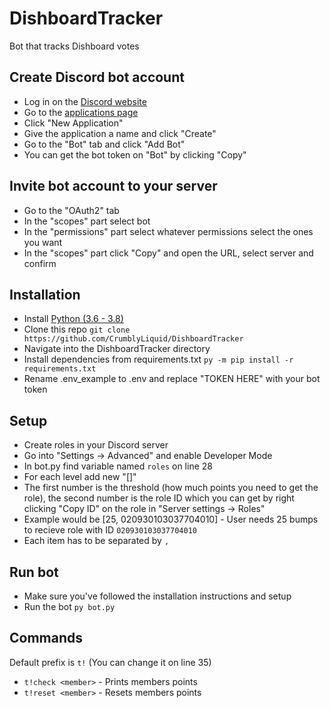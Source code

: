# DishboardTracker
 Bot that tracks Dishboard votes

## Create Discord bot account
- Log in on the [Discord website](https://discord.com/)
- Go to the [applications page](https://discord.com/developers/applications)
- Click "New Application"
- Give the application a name and click "Create"
- Go to the "Bot" tab and click "Add Bot"
- You can get the bot token on "Bot" by clicking "Copy"

## Invite bot account to your server
- Go to the "OAuth2" tab
- In the "scopes" part select bot
- In the "permissions" part select whatever permissions select the ones you want
- In the "scopes" part click "Copy" and open the URL, select server and confirm

## Installation
- Install [Python (3.6 - 3.8)](https://www.python.org/downloads/)
- Clone this repo `git clone https://github.com/CrumblyLiquid/DishboardTracker`
- Navigate into the DishboardTracker directory
- Install dependencies from requirements.txt `py -m pip install -r requirements.txt`
- Rename .env_example to .env and replace "TOKEN HERE" with your bot token

## Setup
- Create roles in your Discord server
- Go into "Settings -> Advanced" and enable Developer Mode
- In bot.py find variable named `roles` on line 28
- For each level add new "[]"
- The first number is the threshold (how much points you need to get the role), the second number is the role ID which you can get by right clicking "Copy ID" on the role in "Server settings -> Roles"
- Example would be [25, 020930103037704010] - User needs 25 bumps to recieve role with ID `020930103037704010`
- Each item has to be separated by `,`

## Run bot
- Make sure you've followed the installation instructions and setup
- Run the bot `py bot.py`

## Commands
Default prefix is `t!` (You can change it on line 35)
- `t!check <member>` - Prints members points
- `t!reset <member>` - Resets members points